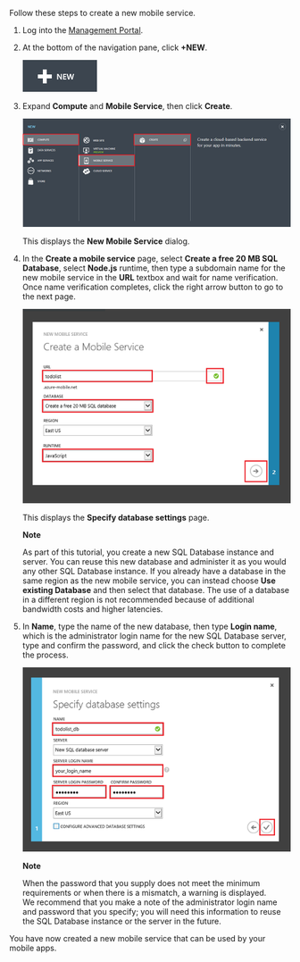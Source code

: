

Follow these steps to create a new mobile service.

1.	Log into the [Management Portal]. 

2.	At the bottom of the navigation pane, click **+NEW**.

	![](./media/mobile-services-create-new-service/plus-new.png)

3.	Expand **Compute** and **Mobile Service**, then click **Create**.

	![](./media/mobile-services-create-new-service/mobile-create.png)

	This displays the **New Mobile Service** dialog.

4.	In the **Create a mobile service** page, select **Create a free 20 MB SQL Database**, select **Node.js** runtime, then type a subdomain name for the new mobile service in the **URL** textbox and wait for name verification. Once name verification completes, click the right arrow button to go to the next page.	

	![](./media/mobile-services-create-new-service/mobile-create-page1.png)

   	This displays the **Specify database settings** page.

	<div class="dev-callout"> 
	<b>Note</b> 
	<p>As part of this tutorial, you create a new SQL Database instance and server. You can reuse this new database and administer it as you would any other SQL Database instance. If you already have a database in the same region as the new mobile service, you can instead choose <strong>Use existing Database</strong> and then select that database. The use of a database in a different region is not recommended because of additional bandwidth costs and higher latencies.</p></div>	

6.	In **Name**, type the name of the new database, then type **Login name**, which is the administrator login name for the new SQL Database server, type and confirm the password, and click the check button to complete the process.

	![](./media/mobile-services-create-new-service/mobile-create-page2.png)

	<div class="dev-callout"> 
	<b>Note</b> 
	<p>When the password that you supply does not meet the minimum requirements or when there is a mismatch, a warning is displayed. <br/>We recommend that you make a note of the administrator login name and password that you specify; you will need this information to reuse the SQL Database instance or the server in the future.</p> 
	</div>

You have now created a new mobile service that can be used by your mobile apps.



<!-- URLs. -->
[Management Portal]: https://manage.windowsazure.com/
